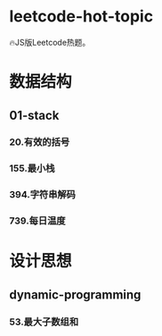# leetcode-hot-topic

🔥JS版Leetcode热题。

# 数据结构

## 01-stack

### 20.有效的括号

### 155.最小栈

### 394.字符串解码

### 739.每日温度


# 设计思想

## dynamic-programming

### 53.最大子数组和

